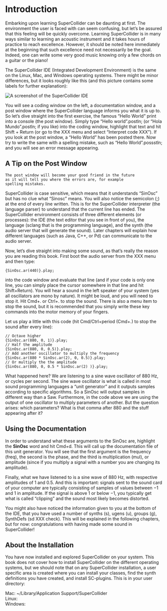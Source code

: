 # Introduction

Embarking upon learning SuperCollider can be daunting at first. The environment the user is faced with can seem confusing, but let’s be assured that this feeling will be quickly overcome. Learning SuperCollider is in many ways similar to learning an acoustic instrument and it takes hours of practice to reach excellence. However, it should be noted here immediately at the beginning that such excellence need not necessarily be the goal. Indeed, one can write some very good music knowing only a few chords on a guitar or the piano! 

The SuperCollider IDE (Integrated Development Environment) is the same on the Linux, Mac, and Windows operating systems. There might be minor differences, but it looks roughly like this (and this picture contains some labels for further explanation):

![A screenshot of the SuperCollider IDE](images/SCIDE.png)

You will see a coding window on the left, a documentation window, and a post window where the SuperCollider language informs you what it is up to. So let’s dive straight into the first exercise, the famous “Hello World” print into a console (the post window). Simply type “Hello world”.postln; (or “Hola Mundo”.postln; if you like) into the coding window, highlight that text and hit Shift + Return (or go to the XXX menu and select “Interpret code XXX”). If you look at the post window, a “Hello World” has been posted there. Now try to write the same with a spelling mistake, such as “Hello World”.possstln; and you will see an error message appearing. 

## A Tip on the Post Window

    The post window will become your good friend in the future 
    as it will tell you where the errors are, for example 
    spelling mistakes.

SuperCollider is case sensitive, which means that it understands “SinOsc” but has no clue what “Sinosc” means. You will also notice the semicolon (;) at the end of every line written. This is for the SuperCollider interpreter (the language parser) to understand that the current line has ended. The SuperCollider environment consists of three different elements (or processes): the IDE (the text editor that you see in front of you), the language (sclang that is the programming language), and the synth (the audio server that will generate the sound). Later chapters will explain how different languages (such as Java, C++, or Pd) can communicate to the audio server.

Now, let’s dive straight into making some sound, as that’s really the reason you are reading this book. First boot the audio server from the XXX menu and then type:

    {SinOsc.ar(440)}.play;

into the code window and evaluate that line (and if your code is only one line, you can simply place the cursor somewhere in that line and hit Shift+Return). You will hear a sound in the left speaker of your system (yes all oscillators are mono by nature). It might be loud, and you will need to stop it. Hit Cmd+. or Ctrl+. to stop the sound. There is also a menu item to stop the sound, but it is recommended that you simply write these key commands into the motor memory of your fingers.

Let us play a little with this code (hit Cmd/Ctrl+period (Cmd+.) to stop the sound after every line):

    // Octave higher
    {SinOsc.ar(880, 0, 1)}.play;
    // Half the amplitude
    {SinOsc.ar(880, 0, 0.5)}.play;
    // Add another oscillator to multiply the frequency
    {SinOsc.ar(880 * SinOsc.ar(2), 0, 0.5)}.play;
    // Or multiply the the amplitude
    {SinOsc.ar(880, 0, 0.5 * SinOsc.ar(2) )}.play;


What happened here? We are listening to a sine wave oscillator of 880 Hz, or cycles per second. The sine wave oscillator is what is called in most sound programming languages a “unit generator” and it outputs samples according to specific algorithms. So a SinOsc will output samples in different way than a Saw. Furthermore, in the code above we are using the output of one oscillator to multiply parameters of another. But the question arises: which parameters? What is that comma after 880 and the stuff appearing after it?

## Using the Documentation
In order to understand what these arguments to the SinOsc are, highlight the **SinOsc** word and hit Cmd+d. This will call up the documentation file of this unit generator. You will see that the first argument is the frequency (freq), the second is the phase, and the third is multiplication (mul), or amplitude (since if you multiply a signal with a number you are changing its amplitude).

Finally, what we have listened to is a sine wave of 880 Hz, with respective amplitudes of 1 and 0.5. And this is important: signals sent to the sound card of your computer are typically consisting of samples of values between −1 and 1 in amplitude. If the signal is above 1 or below −1, you typically get what is called “clipping” and the sound most likely becomes distorted.

You might also have noticed the information given to you at the bottom of the IDE, that you have used a number of synths (s), ugens (u), groups (g), SynthDefs (sd XXX check). This will be explained in the following chapters, but for now: congratulations with having made some sound in SuperCollider!

## About the Installation

You have now installed and explored SuperCollider on your system. This book does not cover how to install SuperCollider on the different operating systems, but we should note that on any SuperCollider installation, a user specific area is created where you can install your classes, find the synth definitions you have created, and install SC-plugins. This is in your user directory:

Mac: ~/Library/Application Support/SuperCollider  
Linux:  
Windows:  



